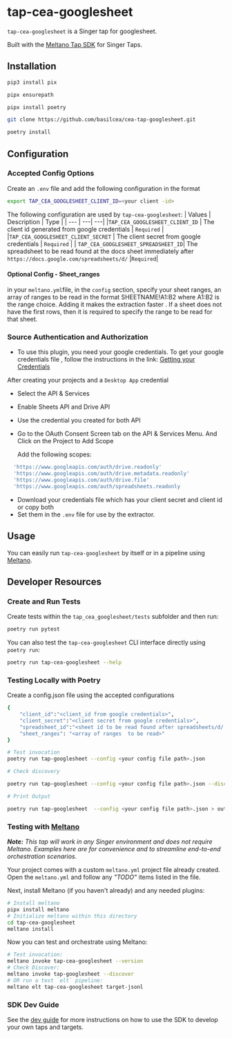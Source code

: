 # tap-cea-googlesheet

`tap-cea-googlesheet` is a Singer tap for googlesheet.

Built with the [Meltano Tap SDK](https://sdk.meltano.com) for Singer Taps.

## Installation

```bash
pip3 install pix

pipx ensurepath

pipx install poetry

git clone https://github.com/basilcea/cea-tap-googlesheet.git

poetry install
```

## Configuration

### Accepted Config Options

Create an `.env` file and add the following configuration in the format

```bash
export TAP_CEA_GOOGLESHEET_CLIENT_ID=<your client -id>

```

The following configuration are used by  `tap-cea-googlesheet`:
| Values | Description | Type |
| --- | ---| ---|
|`TAP_CEA_GOOGLESHEET_CLIENT_ID` | The client id generated from google credentials | `Required` |
|`TAP_CEA_GOOGLESHEET_CLIENT_SECRET` | The client secret from google credentials | `Required` |
| `TAP_CEA_GOOGLESHEET_SPREADSHEET_ID`| The spreadsheet to be read found at the docs sheet immediately after `https://docs.google.com/spreadsheets/d/` |`Required`|

#### Optional Config - Sheet_ranges
in your `meltano.yml`file,  in the `config` section,  specify your sheet ranges, an array of ranges to be read in the format SHEETNAME!A1:B2 where A1:B2 is the range choice. Adding it makes the extraction faster . If a sheet does not have the first rows, then it is required to specify the range to be read for that sheet.


### Source Authentication and Authorization

- To use this plugin, you need your google credentials. To get your google credentials file , follow the instructions in the link: [Getting your Credentials](https://support.google.com/googleapi/answer/6158849?hl=en&ref_topic=7013279)

After creating your projects and a `Desktop App` credential
- Select the API & Services
- Enable Sheets API and Drive API
- Use the credential you created for both API
- Go to the OAuth Consent Screen tab on the API & Services Menu. And Click on the Project to Add Scope

  Add the following scopes:
```bash
  'https://www.googleapis.com/auth/drive.readonly'
  'https://www.googleapis.com/auth/drive.metadata.readonly'
  'https://www.googleapis.com/auth/drive.file'
  'https://www.googleapis.com/auth/spreadsheets.readonly
```
- Download your credentials file which has your client secret and client id or copy both
- Set them in the  `.env` file for use by the extractor.


## Usage

You can easily run `tap-cea-googlesheet` by itself or in a pipeline using [Meltano](https://meltano.com/).


## Developer Resources

### Create and Run Tests

Create tests within the `tap_cea_googlesheet/tests` subfolder and
  then run:

```bash
poetry run pytest
```

You can also test the `tap-cea-googlesheet` CLI interface directly using `poetry run`:

```bash
poetry run tap-cea-googlesheet --help
```
### Testing Locally with Poetry

Create a config.json file using the accepted configurations

```bash
{
    "client_id":"<client_id from google credentials>",
    "client_secret":"<client secret from google credentials>",
    "spreadsheet_id":"<sheet id to be read found after spreadsheets/d/ in the google sheets url>",
    "sheet_ranges": "<array of ranges  to be read>"
}
```
```bash
# Test invocation
poetry run tap-googlesheet --config <your config file path>.json

# Check discovery

poetry run tap-googlesheet --config <your config file path>.json --discover

# Print Output

poetry run tap-googlesheet  --config <your config file path>.json > out.jsonl

```

### Testing with [Meltano](https://www.meltano.com)

_**Note:** This tap will work in any Singer environment and does not require Meltano.
Examples here are for convenience and to streamline end-to-end orchestration scenarios._

Your project comes with a custom `meltano.yml` project file already created. Open the `meltano.yml` and follow any _"TODO"_ items listed in
the file.

Next, install Meltano (if you haven't already) and any needed plugins:

```bash
# Install meltano
pipx install meltano
# Initialize meltano within this directory
cd tap-cea-googlesheet
meltano install
```

Now you can test and orchestrate using Meltano:

```bash
# Test invocation:
meltano invoke tap-cea-googlesheet --version
# Check Discover:
meltano invoke tap-googlesheet --discover
# OR run a test `elt` pipeline:
meltano elt tap-cea-googlesheet target-jsonl
```

### SDK Dev Guide

See the [dev guide](https://sdk.meltano.com/en/latest/dev_guide.html) for more instructions on how to use the SDK to 
develop your own taps and targets.
